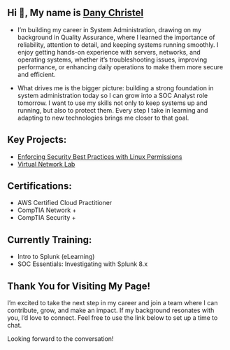 ## Hi 👋, My name is [Dany Christel ](https://www.linkedin.com/in/dany-christel-qa/)
 -  I’m building my career in System Administration, drawing on my background in Quality Assurance, where I learned the importance of reliability, attention to detail, and keeping systems running smoothly. I enjoy getting hands-on experience with servers, networks, and operating systems, whether it’s troubleshooting issues, improving performance, or enhancing daily operations to make them more secure and efficient.

 -  What drives me is the bigger picture: building a strong foundation in system administration today so I can grow into a SOC Analyst role tomorrow. I want to use my skills not only to keep systems up and running, but also to protect them. Every step I take in learning and adapting to new technologies brings me closer to that goal.

## Key Projects:
- [Enforcing Security Best Practices with Linux Permissions](https://github.com/Danychr1/Enforcing-Security-Best-Practices-with-Linux-Permissions/blob/main/README.md)
- [Virtual Network Lab](https://github.com/Danychr1/VirtualNetworkLab/blob/main/README.md)

## Certifications: 
- AWS Certified Cloud Practitioner
- CompTIA Network +
- CompTIA Security +

## Currently Training:
- Intro to Splunk (eLearning)
- SOC Essentials: Investigating with Splunk 8.x 

## Thank You for Visiting My Page!
I’m excited to take the next step in my career and join a team where I can contribute, grow, and make an impact. If my background resonates with you, I’d love to connect. Feel free to use the link below to set up a time to chat. 

Looking forward to the conversation!




